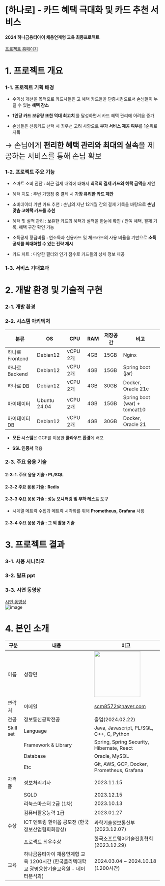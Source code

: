 # [하나로] - 카드 혜택 극대화 및 카드 추천 서비스

#### 2024 하나금융티아이 채용연계형 교육 최종프로젝트

[프로젝트 홈페이지](https://hana-ro.site)

# 1. 프로젝트 개요

### 1-1. 프로젝트 기획 배경

- 수익성 개선을 목적으로 카드사들은 고 혜택 카드들을 단종시킴으로서 손님들이 누릴 수 있는 <strong>혜택 감소</strong>

- <strong>1인당 카드 보유량 또한 역대 최고치 </strong>를 달성하면서 카드 혜택 관리에 어려움 증가

- 손님들은 신용카드 선택 시 최우선 고려 사항으로 <strong>부가 서비스 제공 여부</strong>를 1순위로 지목

<span style="font-size: 24px;">&rarr; 손님에게 <strong>편리한 혜택 관리와 최대의 실속</strong>을 제공하는 서비스를 통해 손님 확보</span>

### 1-2. 프로젝트 주요 기능

- 스마트 소비 진단 : 최근 결제 내역에 대해서 <strong>최적의 결제 카드와 혜택 금액</strong>을 제안

- 혜택 지도 : 주변 가맹점 중 결제 시 <strong>가장 유리한 카드 제안</strong>

- 소비데이터 기반 카드 추천 : 손님의 지난 12개월 간의 결제 기록을 바탕으로 <strong>손님 맞춤 고혜택 카드를 추천</strong>

- 혜택 및 실적 관리 : 보유한 카드의 혜택과 실적을 한눈에 확인 / 잔여 혜택, 결제 기록, 혜택 구간 확인 가능

- 소득공제 황금비율 : 연소득과 신용카드 및 체크카드의 사용 비율을 기반으로 <strong>소득공제를 최대화할 수 있는 전략 제시</strong>

- 카드 차트 : 다양한 필터와 인기 점수로 카드들의 상세 정보 제공

### 1-3. 서비스 기대효과

# 2. 개발 환경 및 기술적 구현

### 2-1. 개발 환경

### 2-2. 시스템 아키텍처

| 분류            | OS           | CPU      | RAM | 저장공간 | 비고                         |
| --------------- | ------------ | -------- | --- | -------- | ---------------------------- |
| 하나로 Frontend | Debian12     | vCPU 2개 | 4GB | 15GB     | Nginx                        |
| 하나로 Backend  | Debian12     | vCPU 2개 | 4GB | 15GB     | Spring boot (jar)            |
| 하나로 DB       | Debian12     | vCPU 2개 | 4GB | 30GB     | Docker, Oracle 21c           |
| 마이데이터      | Ubuntu 24.04 | vCPU 2개 | 4GB | 15GB     | Spring boot (war) + tomcat10 |
| 마이데이터 DB   | Debian12     | vCPU 2개 | 4GB | 30GB     | Docker, Oracle 21            |

- <strong>모든 시스템</strong>은 GCP를 이용한 <strong>클라우드 환경</strong>에 배포

- <strong> SSL 인증서</strong> 적용

### 2-3. 주요 응용 기술

#### 2-3-1. 주요 응용 기술 : PL/SQL

#### 2-3-2 주요 응용 기술 : Redis

#### 2-3-3 주요 응용 기술 : 성능 모니터링 및 부하 테스트 도구

- 시계열 메트릭 수집과 메트릭 시각화를 위해 <strong>Prometheus, Grafana</strong> 사용

#### 2-3-4 주요 응용 기술 : 그 외 활용 기술

# 3. 프로젝트 결과

### 3-1. 사용 시나리오

### 3-2. 발표 ppt

### 3-3. 시연 동영상

<a href="https://">시연 동영상</a><br/>
![image](https://github.com/user-attachments/assets/0362a7c2-b69a-4a3d-b150-b6ed29a446fc)

# 4. 본인 소개

| 구분      | 내용                                                                                         | 비고                                       |
| --------- | -------------------------------------------------------------------------------------------- | ------------------------------------------ |
| 이름      | 성창민                                                                                       |   <img src="https://github.com/user-attachments/assets/f277dcc5-3ce2-4aca-a751-865dbc0d6bea" width="150px" >|
| 연락처    | 이메일                                                                                       | scm8572@naver.com                          |
| 전공      | 정보통신공학전공                                                                             | 졸업(2024.02.22)                           |
| Skill set | Language                                                                                     | Java, Javascript, PL/SQL, C++, C, Python   |
|           | Framework & Library                                                                          | Spring, Spring Security, Hibernate, React  |
|           | Database                                                                                     | Oracle, MySQL                              |
|           | Etc                                                                                          | Git, AWS, GCP, Docker, Prometheus, Grafana |
| 자격증    | 정보처리기사                                                                                 | 2023.11.15                                 |
|           | SQLD                                                                                         | 2023.12.15                                 |
|           | 리눅스마스터 2급 (1차)                                                                       | 2023.10.13                                 |
|           | 컴퓨터활용능력 1급                                                                           | 2023.01.27                                 |
| 수상      | ICT 멘토링 한이음 공모전 (한국정보산업협회회장상)                                            | 과학기술정보통신부 (2023.12.07)            |
|           | 프로젝트 최우수상                                                                            | 한국소프트웨어기술진흥협회 (2023.12.29)    |
| 교육      | 하나금융티아이 채용연계형 교육 1200시간 (한국폴리텍대학교 광명융합기술교육원 - 데이터분석과) | 2024.03.04 ~ 2024.10.18 (1200시간)         |

